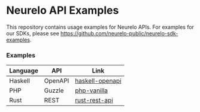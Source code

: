 # Neurelo API Examples

This repository contains usage examples for Neurelo APIs. For examples for our SDKs, please see https://github.com/neurelo-public/neurelo-sdk-examples.

### Examples

| Language | API     | Link                                |
| -------- | ------- | ----------------------------------- |
| Haskell  | OpenAPI | [haskell-openapi](/haskell-openapi) |
| PHP      | Guzzle  | [php-vanilla](/php/vanilla)         |
| Rust     | REST    | [rust-rest-api](/rust-rest-api)     |
